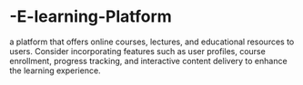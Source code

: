 # -E-learning-Platform
a platform that offers online courses, lectures, and educational resources to users. Consider incorporating features such as user profiles, course enrollment, progress tracking, and interactive content delivery to enhance the learning experience.
